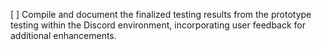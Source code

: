 [ ] Compile and document the finalized testing results from the prototype testing within the Discord environment, incorporating user feedback for additional enhancements.